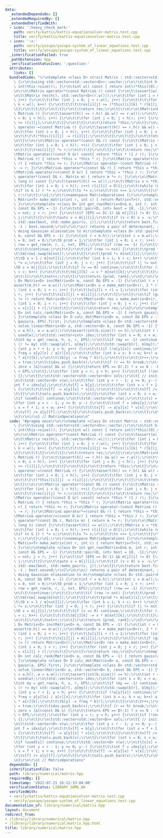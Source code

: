 ```yaml
---
data:
  _extendedDependsOn: []
  _extendedRequiredBy: []
  _extendedVerifiedWith:
  - icon: ':heavy_check_mark:'
    path: verify/kattis/kattis-equationsolver-matrix.test.cpp
    title: verify/kattis/kattis-equationsolver-matrix.test.cpp
  - icon: ':x:'
    path: verify/yosupo/yosupo-system_of_linear_equations.test.cpp
    title: verify/yosupo/yosupo-system_of_linear_equations.test.cpp
  _isVerificationFailed: true
  _pathExtension: hpp
  _verificationStatusIcon: ':question:'
  attributes:
    links: []
  bundledCode: "\r\ntemplate <class D> struct Matrix : std::vector<std::vector<D>>\
    \ {\r\n\tusing std::vector<std::vector<D>>::vector;\r\n\r\n\tint h() const { return\
    \ int(this->size()); }\r\n\tint w() const { return int((*this)[0].size()); }\r\
    \n\r\n\tMatrix operator*(const Matrix& r) const {\r\n\t\tassert(w() == r.h());\r\
    \n\t\tMatrix res(h(), std::vector<D>(r.w()));\r\n\t\tfor (int i = 0; i < h();\
    \ i++) {\r\n\t\t\tfor (int j = 0; j < r.w(); j++) {\r\n\t\t\t\tfor (int k = 0;\
    \ k < w(); k++) {\r\n\t\t\t\t\tres[i][j] += (*this)[i][k] * r[k][j];\r\n\t\t\t\
    \t}\r\n\t\t\t}\r\n\t\t}\r\n\t\treturn res;\r\n\t}\r\n\r\n\tMatrix<D>& operator+=(const\
    \ Matrix& r) {\r\n\t\tassert(h() == r.h() && w() == r.w());\r\n\t\tfor (int i\
    \ = 0; i < h(); i++) {\r\n\t\t\tfor (int j = 0; j < h(); j++) {\r\n\t\t\t\t(*this)[i][j]\
    \ += r[i][j];\r\n\t\t\t}\r\n\t\t}\r\n\t\treturn *this;\r\n\t}\r\n\r\n\tMatrix&\
    \ operator-=(const Matrix& r) {\r\n\t\tassert(h() == r.h() && w() == r.w());\r\
    \n\t\tfor (int i = 0; i < h(); i++) {\r\n\t\t\tfor (int j = 0; j < h(); j++) {\r\
    \n\t\t\t\t(*this)[i][j] -= r[i][j];\r\n\t\t\t}\r\n\t\t}\r\n\t\treturn *this;\r\
    \n\t}\r\n\r\n\tMatrix operator*(const D& r) const {\r\n\t\tMatrix res = (*this);\r\
    \n\t\tfor (int i = 0; i < h(); ++i) {\r\n\t\t\tfor (int j = 0; j < w(); ++j) {\r\
    \n\t\t\t\tres[i][j] *= r;\r\n\t\t\t}\r\n\t\t}\r\n\t\treturn res;\r\n\t}\r\n\r\n\
    \tMatrix operator/(const D &r) const{ return *this * (1 / r); }\r\n\tMatrix& operator*=(const\
    \ Matrix& r) { return *this = *this * r; }\r\n\tMatrix operator+(const Matrix&\
    \ r) { return *this += r; }\r\n\tMatrix operator-(const Matrix& r) { return *this\
    \ -= r; }\r\n\tMatrix& operator*=(const D& r) { return *this = *this * r; }\r\n\
    \tMatrix& operator/=(const D &r) { return *this = *this / r; }\r\n\tfriend Matrix\
    \ operator*(const D& r, Matrix m) { return m *= r; }\r\n\r\n\tMatrix pow(long\
    \ long n) const {\r\n\t\tassert(h() == w());\r\n\t\tMatrix x = *this, r(h(), std::vector<D>(w()));\r\
    \n\t\tfor (int i = 0; i < h(); i++) r[i][i] = D(1);\r\n\t\twhile (n) {\r\n\t\t\
    \tif (n & 1) r *= x;\r\n\t\t\tx *= x;\r\n\t\t\tn >>= 1;\r\n\t\t}\r\n\t\treturn\
    \ r;\r\n\t}\r\n};\r\n\r\nnamespace MatrixOperations {\r\n\r\ntemplate <class T>\
    \ Matrix<T> make_matrix(int r, int c) { return Matrix<T>(r, std::vector<T>(c));\
    \ }\r\n\r\ntemplate <class D> int get_row(Matrix<D>& m, int r, int i, int nxt,\
    \ const D& EPS = -1) {\r\n\tstd::pair<D, int> best = {0, -1};\r\n\tfor (int j\
    \ = nxt; j < r; j++) {\r\n\t\tif (EPS == D(-1) && m[j][i] != 0) {\r\n\t\t\treturn\
    \ j;\r\n\t\t}\r\n\t\tauto v = m[j][i];\r\n\t\tif (v < 0) v = -v;\r\n\t\tbest =\
    \ std::max(best, std::make_pair(v, j));\r\n\t}\r\n\treturn best.first < EPS ?\
    \ -1 : best.second;\r\n}\r\n\r\n// returns a pair of determinant, rank, while\
    \ doing Gaussian elimination to m\r\ntemplate <class D> std::pair<D, int> gauss(Matrix<D>&\
    \ m, const D& EPS = -1) {\r\n\tint r = m.h();\r\n\tint c = m.w();\r\n\tint rank\
    \ = 0, nxt = 0;\r\n\tD prod = 1;\r\n\tfor (int i = 0; i < r; i++) {\r\n\t\tint\
    \ row = get_row(m, r, i, nxt, EPS);\r\n\t\tif (row == -1) {\r\n\t\t\tprod = 0;\r\
    \n\t\t\tcontinue;\r\n\t\t}\r\n\t\tif (row != nxt) {\r\n\t\t\tprod *= -1;\r\n\t\
    \t\tm[row].swap(m[nxt]);\r\n\t\t}\r\n\t\tprod *= m[nxt][i];\r\n\t\trank++;\r\n\
    \t\tD x = 1 / m[nxt][i];\r\n\t\tfor (int k = i; k < c; k++) \r\n\t\t\tm[nxt][k]\
    \ *= x;\r\n\t\tfor (int j = 0; j < r; j++) {\r\n\t\t\tif (j != nxt) {\r\n\t\t\t\
    \tD v = m[j][i];\r\n\t\t\t\tif (v == 0) continue;\r\n\t\t\t\tfor (int k = i; k\
    \ < c; k++) {\r\n\t\t\t\t\tm[j][k] -= v * m[nxt][k];\r\n\t\t\t\t}\r\n\t\t\t}\r\
    \n\t\t}\r\n\t\tnxt++;\r\n\t}\r\n\treturn {prod, rank};\r\n}\r\n\r\ntemplate <class\
    \ D> Matrix<D> inv(Matrix<D> m, const D& EPS = -1) {\r\n\tint r = m.h();\r\n\t\
    assert(m.h() == m.w());\r\n\tMatrix<D> x = make_matrix<D>(r, 2 * r);\r\n\tfor\
    \ (int i = 0; i < r; i++) {\r\n\t\tx[i][i + r] = 1;\r\n\t\tfor (int j = 0; j <\
    \ r; j++) {\r\n\t\t\tx[i][j] = m[i][j];\r\n\t\t}\r\n\t}\r\n\tif (gauss(x, EPS).second\
    \ != r) return Matrix<D>();\r\n\tMatrix<D> res = make_matrix<D>(r, r);\r\n\tfor\
    \ (int i = 0; i < r; i++) {\r\n\t\tfor (int j = 0; j < r; j++) {\r\n\t\t\tres[i][j]\
    \ = x[i][j + r];\r\n\t\t}\r\n\t}\r\n\treturn res;\r\n}\r\n\r\ntemplate <class\
    \ D> int calc_rank(Matrix<D> a, const D& EPS = -1) { return gauss(a, EPS).second;\
    \ }\r\ntemplate <class D> D calc_det(Matrix<D> a, const D& EPS = -1) { return\
    \ gauss(a, EPS).first; }\r\n\r\ntemplate <class D> std::vector<std::vector<D>>\
    \ solve_linear(Matrix<D> a, std::vector<D> b, const D& EPS = -1) {\r\n\tint h\
    \ = a.h(), w = a.w();\r\n\tassert(int(b.size()) == h);\r\n\tint r = 0;\r\n\tstd::vector<bool>\
    \ used(w);\r\n\tstd::vector<int> idxs;\r\n\tfor (int x = 0; x < w; x++) {\r\n\t\
    \tint my = get_row(a, h, x, r, EPS);\r\n\t\tif (my == -1) continue;\r\n\t\tif\
    \ (r != my) std::swap(a[r], a[my]);\r\n\t\tstd::swap(b[r], b[my]);\r\n\t\tfor\
    \ (int y = r + 1; y < h; y++) {\r\n\t\t\tif (!a[y][x]) continue;\r\n\t\t\tauto\
    \ freq = a[y][x] / a[r][x];\r\n\t\t\tfor (int k = x; k < w; k++) a[y][k] -= freq\
    \ * a[r][k];\r\n\t\t\tb[y] -= freq * b[r];\r\n\t\t}\r\n\t\tr++;\r\n\t\tused[x]\
    \ = true;\r\n\t\tidxs.push_back(x);\r\n\t\tif (r == h) break;\r\n\t}\r\n\tauto\
    \ zero = [&](const D& x) {\r\n\t\treturn EPS == D(-1) ? x == 0 : -EPS < x && x\
    \ < EPS;\r\n\t};\r\n\tfor (int y = r; y < h; y++) {\r\n\t\tif (!zero(b[y])) return\
    \ {};\r\n\t}\r\n\tstd::vector<std::vector<D>> sols;\r\n\t{ // initial solution\r\
    \n\t\tstd::vector<D> v(w);\r\n\t\tfor (int y = r - 1; y >= 0; y--) {\r\n\t\t\t\
    int f = idxs[y];\r\n\t\t\tv[f] = b[y];\r\n\t\t\tfor (int x = f + 1; x < w; x++)\
    \ {\r\n\t\t\t\tv[f] -= a[y][x] * v[x];\r\n\t\t\t}\r\n\t\t\tv[f] /= a[y][f];\r\n\
    \t\t}\r\n\t\tsols.push_back(v);\r\n\t}\r\n\tfor (int s = 0; s < w; s++) {\r\n\t\
    \tif (used[s]) continue;\r\n\t\tstd::vector<D> v(w);\r\n\t\tv[s] = D(1);\r\n\t\
    \tfor (int y = r - 1; y >= 0; y--) {\r\n\t\t\tint f = idxs[y];\r\n\t\t\tfor (int\
    \ x = f + 1; x < w; x++) {\r\n\t\t\t\tv[f] -= a[y][x] * v[x];\r\n\t\t\t}\r\n\t\
    \t\tv[f] /= a[y][f];\r\n\t\t}\r\n\t\tsols.push_back(v);\r\n\t}\r\n\treturn sols;\r\
    \n}\r\n\r\n} // MatrixOperations\n"
  code: "#pragma once\r\n\r\ntemplate <class D> struct Matrix : std::vector<std::vector<D>>\
    \ {\r\n\tusing std::vector<std::vector<D>>::vector;\r\n\r\n\tint h() const { return\
    \ int(this->size()); }\r\n\tint w() const { return int((*this)[0].size()); }\r\
    \n\r\n\tMatrix operator*(const Matrix& r) const {\r\n\t\tassert(w() == r.h());\r\
    \n\t\tMatrix res(h(), std::vector<D>(r.w()));\r\n\t\tfor (int i = 0; i < h();\
    \ i++) {\r\n\t\t\tfor (int j = 0; j < r.w(); j++) {\r\n\t\t\t\tfor (int k = 0;\
    \ k < w(); k++) {\r\n\t\t\t\t\tres[i][j] += (*this)[i][k] * r[k][j];\r\n\t\t\t\
    \t}\r\n\t\t\t}\r\n\t\t}\r\n\t\treturn res;\r\n\t}\r\n\r\n\tMatrix<D>& operator+=(const\
    \ Matrix& r) {\r\n\t\tassert(h() == r.h() && w() == r.w());\r\n\t\tfor (int i\
    \ = 0; i < h(); i++) {\r\n\t\t\tfor (int j = 0; j < h(); j++) {\r\n\t\t\t\t(*this)[i][j]\
    \ += r[i][j];\r\n\t\t\t}\r\n\t\t}\r\n\t\treturn *this;\r\n\t}\r\n\r\n\tMatrix&\
    \ operator-=(const Matrix& r) {\r\n\t\tassert(h() == r.h() && w() == r.w());\r\
    \n\t\tfor (int i = 0; i < h(); i++) {\r\n\t\t\tfor (int j = 0; j < h(); j++) {\r\
    \n\t\t\t\t(*this)[i][j] -= r[i][j];\r\n\t\t\t}\r\n\t\t}\r\n\t\treturn *this;\r\
    \n\t}\r\n\r\n\tMatrix operator*(const D& r) const {\r\n\t\tMatrix res = (*this);\r\
    \n\t\tfor (int i = 0; i < h(); ++i) {\r\n\t\t\tfor (int j = 0; j < w(); ++j) {\r\
    \n\t\t\t\tres[i][j] *= r;\r\n\t\t\t}\r\n\t\t}\r\n\t\treturn res;\r\n\t}\r\n\r\n\
    \tMatrix operator/(const D &r) const{ return *this * (1 / r); }\r\n\tMatrix& operator*=(const\
    \ Matrix& r) { return *this = *this * r; }\r\n\tMatrix operator+(const Matrix&\
    \ r) { return *this += r; }\r\n\tMatrix operator-(const Matrix& r) { return *this\
    \ -= r; }\r\n\tMatrix& operator*=(const D& r) { return *this = *this * r; }\r\n\
    \tMatrix& operator/=(const D &r) { return *this = *this / r; }\r\n\tfriend Matrix\
    \ operator*(const D& r, Matrix m) { return m *= r; }\r\n\r\n\tMatrix pow(long\
    \ long n) const {\r\n\t\tassert(h() == w());\r\n\t\tMatrix x = *this, r(h(), std::vector<D>(w()));\r\
    \n\t\tfor (int i = 0; i < h(); i++) r[i][i] = D(1);\r\n\t\twhile (n) {\r\n\t\t\
    \tif (n & 1) r *= x;\r\n\t\t\tx *= x;\r\n\t\t\tn >>= 1;\r\n\t\t}\r\n\t\treturn\
    \ r;\r\n\t}\r\n};\r\n\r\nnamespace MatrixOperations {\r\n\r\ntemplate <class T>\
    \ Matrix<T> make_matrix(int r, int c) { return Matrix<T>(r, std::vector<T>(c));\
    \ }\r\n\r\ntemplate <class D> int get_row(Matrix<D>& m, int r, int i, int nxt,\
    \ const D& EPS = -1) {\r\n\tstd::pair<D, int> best = {0, -1};\r\n\tfor (int j\
    \ = nxt; j < r; j++) {\r\n\t\tif (EPS == D(-1) && m[j][i] != 0) {\r\n\t\t\treturn\
    \ j;\r\n\t\t}\r\n\t\tauto v = m[j][i];\r\n\t\tif (v < 0) v = -v;\r\n\t\tbest =\
    \ std::max(best, std::make_pair(v, j));\r\n\t}\r\n\treturn best.first < EPS ?\
    \ -1 : best.second;\r\n}\r\n\r\n// returns a pair of determinant, rank, while\
    \ doing Gaussian elimination to m\r\ntemplate <class D> std::pair<D, int> gauss(Matrix<D>&\
    \ m, const D& EPS = -1) {\r\n\tint r = m.h();\r\n\tint c = m.w();\r\n\tint rank\
    \ = 0, nxt = 0;\r\n\tD prod = 1;\r\n\tfor (int i = 0; i < r; i++) {\r\n\t\tint\
    \ row = get_row(m, r, i, nxt, EPS);\r\n\t\tif (row == -1) {\r\n\t\t\tprod = 0;\r\
    \n\t\t\tcontinue;\r\n\t\t}\r\n\t\tif (row != nxt) {\r\n\t\t\tprod *= -1;\r\n\t\
    \t\tm[row].swap(m[nxt]);\r\n\t\t}\r\n\t\tprod *= m[nxt][i];\r\n\t\trank++;\r\n\
    \t\tD x = 1 / m[nxt][i];\r\n\t\tfor (int k = i; k < c; k++) \r\n\t\t\tm[nxt][k]\
    \ *= x;\r\n\t\tfor (int j = 0; j < r; j++) {\r\n\t\t\tif (j != nxt) {\r\n\t\t\t\
    \tD v = m[j][i];\r\n\t\t\t\tif (v == 0) continue;\r\n\t\t\t\tfor (int k = i; k\
    \ < c; k++) {\r\n\t\t\t\t\tm[j][k] -= v * m[nxt][k];\r\n\t\t\t\t}\r\n\t\t\t}\r\
    \n\t\t}\r\n\t\tnxt++;\r\n\t}\r\n\treturn {prod, rank};\r\n}\r\n\r\ntemplate <class\
    \ D> Matrix<D> inv(Matrix<D> m, const D& EPS = -1) {\r\n\tint r = m.h();\r\n\t\
    assert(m.h() == m.w());\r\n\tMatrix<D> x = make_matrix<D>(r, 2 * r);\r\n\tfor\
    \ (int i = 0; i < r; i++) {\r\n\t\tx[i][i + r] = 1;\r\n\t\tfor (int j = 0; j <\
    \ r; j++) {\r\n\t\t\tx[i][j] = m[i][j];\r\n\t\t}\r\n\t}\r\n\tif (gauss(x, EPS).second\
    \ != r) return Matrix<D>();\r\n\tMatrix<D> res = make_matrix<D>(r, r);\r\n\tfor\
    \ (int i = 0; i < r; i++) {\r\n\t\tfor (int j = 0; j < r; j++) {\r\n\t\t\tres[i][j]\
    \ = x[i][j + r];\r\n\t\t}\r\n\t}\r\n\treturn res;\r\n}\r\n\r\ntemplate <class\
    \ D> int calc_rank(Matrix<D> a, const D& EPS = -1) { return gauss(a, EPS).second;\
    \ }\r\ntemplate <class D> D calc_det(Matrix<D> a, const D& EPS = -1) { return\
    \ gauss(a, EPS).first; }\r\n\r\ntemplate <class D> std::vector<std::vector<D>>\
    \ solve_linear(Matrix<D> a, std::vector<D> b, const D& EPS = -1) {\r\n\tint h\
    \ = a.h(), w = a.w();\r\n\tassert(int(b.size()) == h);\r\n\tint r = 0;\r\n\tstd::vector<bool>\
    \ used(w);\r\n\tstd::vector<int> idxs;\r\n\tfor (int x = 0; x < w; x++) {\r\n\t\
    \tint my = get_row(a, h, x, r, EPS);\r\n\t\tif (my == -1) continue;\r\n\t\tif\
    \ (r != my) std::swap(a[r], a[my]);\r\n\t\tstd::swap(b[r], b[my]);\r\n\t\tfor\
    \ (int y = r + 1; y < h; y++) {\r\n\t\t\tif (!a[y][x]) continue;\r\n\t\t\tauto\
    \ freq = a[y][x] / a[r][x];\r\n\t\t\tfor (int k = x; k < w; k++) a[y][k] -= freq\
    \ * a[r][k];\r\n\t\t\tb[y] -= freq * b[r];\r\n\t\t}\r\n\t\tr++;\r\n\t\tused[x]\
    \ = true;\r\n\t\tidxs.push_back(x);\r\n\t\tif (r == h) break;\r\n\t}\r\n\tauto\
    \ zero = [&](const D& x) {\r\n\t\treturn EPS == D(-1) ? x == 0 : -EPS < x && x\
    \ < EPS;\r\n\t};\r\n\tfor (int y = r; y < h; y++) {\r\n\t\tif (!zero(b[y])) return\
    \ {};\r\n\t}\r\n\tstd::vector<std::vector<D>> sols;\r\n\t{ // initial solution\r\
    \n\t\tstd::vector<D> v(w);\r\n\t\tfor (int y = r - 1; y >= 0; y--) {\r\n\t\t\t\
    int f = idxs[y];\r\n\t\t\tv[f] = b[y];\r\n\t\t\tfor (int x = f + 1; x < w; x++)\
    \ {\r\n\t\t\t\tv[f] -= a[y][x] * v[x];\r\n\t\t\t}\r\n\t\t\tv[f] /= a[y][f];\r\n\
    \t\t}\r\n\t\tsols.push_back(v);\r\n\t}\r\n\tfor (int s = 0; s < w; s++) {\r\n\t\
    \tif (used[s]) continue;\r\n\t\tstd::vector<D> v(w);\r\n\t\tv[s] = D(1);\r\n\t\
    \tfor (int y = r - 1; y >= 0; y--) {\r\n\t\t\tint f = idxs[y];\r\n\t\t\tfor (int\
    \ x = f + 1; x < w; x++) {\r\n\t\t\t\tv[f] -= a[y][x] * v[x];\r\n\t\t\t}\r\n\t\
    \t\tv[f] /= a[y][f];\r\n\t\t}\r\n\t\tsols.push_back(v);\r\n\t}\r\n\treturn sols;\r\
    \n}\r\n\r\n} // MatrixOperations"
  dependsOn: []
  isVerificationFile: false
  path: library/numerical/matrix.hpp
  requiredBy: []
  timestamp: '2022-07-21 16:12:33-04:00'
  verificationStatus: LIBRARY_SOME_WA
  verifiedWith:
  - verify/kattis/kattis-equationsolver-matrix.test.cpp
  - verify/yosupo/yosupo-system_of_linear_equations.test.cpp
documentation_of: library/numerical/matrix.hpp
layout: document
redirect_from:
- /library/library/numerical/matrix.hpp
- /library/library/numerical/matrix.hpp.html
title: library/numerical/matrix.hpp
---
```

